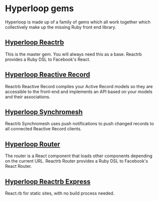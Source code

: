 # Hyperloop gems

Hyperloop is made up of a family of gems which all work together which collectively make up the missing Ruby front end library.

## [Hyperloop Reactrb](/gems/reactrb)

This is the master gem. You will always need this as a base. Reactrb provides a Ruby DSL to Facebook's React.

## [Hyperloop Reactive Record](/gems/reactrb-reactive-record)

Reactrb Reactive Record compiles your Active Record models so they are accessible to the front-end and implements an API based on your models and their associations.

## [Hyperloop Synchromesh](/gems/reactrb-synchromesh)

Reactrb Synchromesh uses push notifications to push changed records to all connected Reactive Record clients.

## [Hyperloop Router](/gems/reactrb-router)

The router is a React component that loads other components depending on the current URL. Reactrb Router provides a Ruby DSL to Facebook's React Router.

## [Hyperloop Reactrb Express](/gems/reactrb-express)

React.rb for static sites, with no build process needed.
